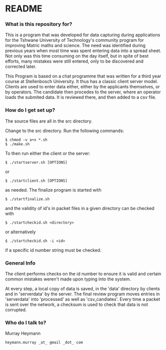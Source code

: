 # README #

### What is this repository for? ###

This is a program that was developed for data capturing during applications for
the Tshwane University of Technology's community program for improving Matric
maths and science.  The need was identified during previous years when most time
was spent entering data into a spread sheet.  Not only was this time consuming
on the day itself, but in spite of best efforts, many mistakes were still
entered, only to be discovered and corrected later.  

This Program is based on a chat programme that was written for a third year
course at Stellenbosch University.  It thus has a classic client server model.
Clients are used to enter data either, either by the applicants themselves, or
by operators.  The candidate then procedes to the server, where an operator
loads the submited data. It is reviewed there, and then added to a csv file.  

### How do I get set up? ###

The source files are all in the src directory.  

Change to the src directory.
Run the following commands:
	
	$ chmod -v a+x *.sh
	$ ./make.sh

To then run either the client or the server:

	$ ./startserver.sh [OPTIONS]

or

	$ ./startclient.sh [OPTIONS]

as needed. The finalize program is started with 

	$ ./startfinalize.sh

and the validity of id's in packet files in a given directory can be checked
with

	$ ./startcheckid.sh <directory>

or alternatively

	$ ./startcheckid.sh -i <id>

if a specific id number string must be checked.


### General Info ###

The client performs checks on the id number to ensure it is valid and certain
common mistakes weren't made upon typing into the system.  

At every step, a local copy of data is saved, in the 'data' directory by clients
and in 'serverdata' by the server.  The final review program moves entries in
'serverdata' into 'processed' as well as 'csv\_candiates'.  Every time a packet
is sent over the network, a checksum is used to check that data is not
corrupted.  


### Who do I talk to? ###

Murray Heymann

	heymann.murray _at_ gmail _dot_ com
